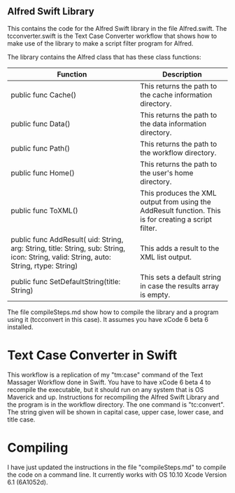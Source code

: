 Alfred Swift Library
---

This contains the code for the Alfred Swift library in the file Alfred.swift. The tcconverter.swift is the Text Case Converter workflow that shows how to make use of the library to make a script filter program for Alfred.

The library contains the Alfred class that has these class functions:

|Function|Description|
| --- | --- |
|public func Cache()| This returns the path to the cache information directory. |
|public func Data()| This returns the path to the data information directory. |
|public func Path()| This returns the path to the workflow directory. |
|public func Home()| This returns the path to the user's home directory.|
|public func ToXML()| This produces the XML output from using the AddResult function. This is for creating a script filter. |
|public func AddResult( uid: String, arg: String, title: String, sub: String, icon: String, valid: String, auto: String, rtype: String) | This adds a result to the XML list output. |
|public func SetDefaultString(title: String)| This sets a default string in case the results array is empty. |

The file compileSteps.md show how to compile the library and a program using it (tccconvert in this case). It assumes you have xCode 6 beta 6 installed.

# Text Case Converter in Swift

This workflow is a replication of my "tm:case" command of the Text Massager Workflow done in Swift. You have to have xCode 6 beta 4 to recompile the executable, but it should run on any system that is OS Maverick and up. Instructions for recompiling the Alfred Swift Library and the program is in the workflow directory. The one command is "tc:convert". The string given will be shown in capital case, upper case, lower case, and title case.

# Compiling

I have just updated the instructions in the file "compileSteps.md" to compile the code on a command line. It currently works with OS 10.10 Xcode Version 6.1 (6A1052d).

